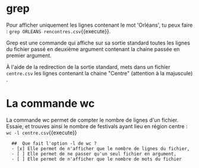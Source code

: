 # grep

Pour afficher uniquement les lignes contenant le mot 'Orléans', tu peux faire : `grep ORLEANS rencontres.csv`{{execute}}.

Grep est une commande qui affiche sur sa sortie standard toutes les lignes du fichier passé en deuxième argument contenant la chaine passée en premier argument.

À l'aide de la redirection de la sortie standard, mets dans un fichier  `centre.csv` les lignes contenant la chaine "Centre" (attention  à la majuscule) .

# La commande wc

La commande wc permet de compter le nombre de lignes d'un fichier. Essaie, et trouves ainsi le nombre de festivals ayant lieu en région centre : `wc -l centre.csv`{{execute}}

```{quizdown} 
  ##  Que fait l'option -l de wc ? 
  - [x] Elle permet de n'afficher que le nombre de lignes du fichier,
  - [ ] Elle permet de ne passer qu'un seul fichier en argument,
  - [ ] Elle permet de n'afficher que le nombre de mots du fichier
